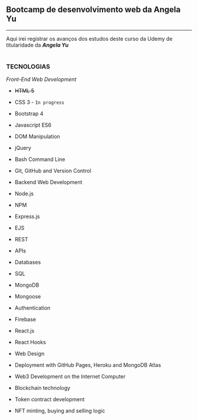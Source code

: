 ## Bootcamp de desenvolvimento web da Angela Yu
---

 Aqui irei registrar os avanços dos estudos deste curso da Udemy de titularidade da ***Angela Yu***
<br>
<br>

### TECNOLOGIAS
*Front-End Web Development*

* ~~HTML 5~~ 

* CSS 3 - `In progress`

* Bootstrap 4

* Javascript ES6

* DOM Manipulation

* jQuery

* Bash Command Line

* Git, GitHub and Version Control

* Backend Web Development

* Node.js

* NPM

* Express.js

* EJS

* REST

* APIs

* Databases

* SQL

* MongoDB

* Mongoose

* Authentication

* Firebase

* React.js

* React Hooks

* Web Design

* Deployment with GitHub Pages, Heroku and MongoDB Atlas

* Web3 Development on the Internet Computer

* Blockchain technology

* Token contract development

* NFT minting, buying and selling logic